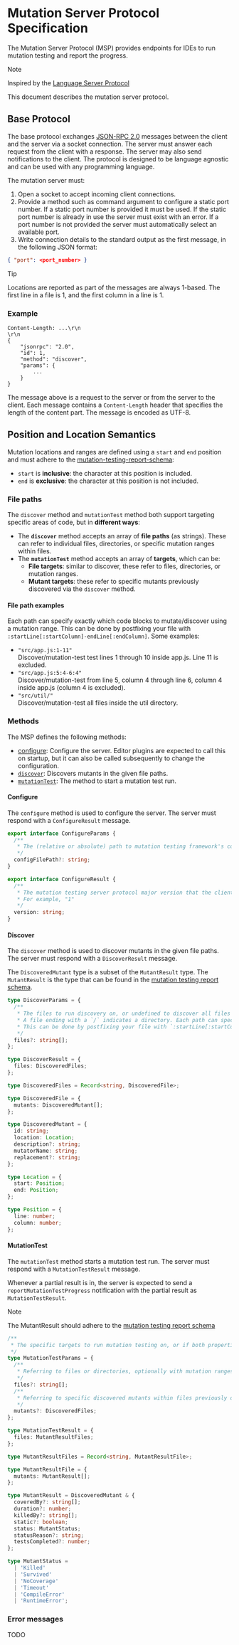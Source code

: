 # Mutation Server Protocol Specification

The Mutation Server Protocol (MSP) provides endpoints for IDEs to run mutation testing and report the progress.

> [!NOTE]  
> Inspired by the [Language Server Protocol](https://microsoft.github.io/language-server-protocol/overviews/lsp/overview/)

This document describes the mutation server protocol.

## Base Protocol

The base protocol exchanges [JSON-RPC 2.0](https://www.jsonrpc.org/) messages between the client and the server via a socket connection. The server must answer each request from the client with a response. The server may also send notifications to the client. The protocol is designed to be language agnostic and can be used with any programming language.

The mutation server must:

1. Open a socket to accept incoming client connections.
2. Provide a method such as command argument to configure a static port number. If a static port number is provided it must be used. If the static port number is already in use the server must exist with an error. If a port number is not provided the server must automatically select an available port.
3. Write connection details to the standard output as the first message, in the following JSON format:

```json
{ "port": <port_number> }
```

> [!TIP]
> Locations are reported as part of the messages are always 1-based. The first line in a file is 1, and the first column in a line is 1.

### Example

```
Content-Length: ...\r\n
\r\n
{
	"jsonrpc": "2.0",
	"id": 1,
	"method": "discover",
	"params": {
		...
	}
}
```

The message above is a request to the server or from the server to the client. Each message contains a `Content-Length` header that specifies the length of the content part. The message is encoded as UTF-8.

## Position and Location Semantics

Mutation locations and ranges are defined using a `start` and `end` position and must adhere to the [mutation-testing-report-schema](https://github.com/stryker-mutator/mutation-testing-elements/blob/master/packages/report-schema/src/mutation-testing-report-schema.json):

- `start` is **inclusive**: the character at this position is included.
- `end` is **exclusive**: the character at this position is not included.

### File paths

The `discover` method and `mutationTest` method both support targeting specific areas of code, but in **different ways**:

- The **`discover`** method accepts an array of **file paths** (as strings). These can refer to individual files, directories, or specific mutation ranges within files.
- The **`mutationTest`** method accepts an array of **targets**, which can be:
  - **File targets**: similar to discover, these refer to files, directories, or mutation ranges.
  - **Mutant targets**: these refer to specific mutants previously discovered via the `discover` method.

#### File path examples

Each path can specify exactly which code blocks to mutate/discover using a mutation range. This can be done by postfixing your file with `:startLine[:startColumn]-endLine[:endColumn]`. Some examples:

- `"src/app.js:1-11"` \
   Discover/mutation-test test lines 1 through 10 inside app.js. Line 11 is excluded.
- `"src/app.js:5:4-6:4"` \
   Discover/mutation-test from line 5, column 4 through line 6, column 4 inside app.js (column 4 is excluded).
- `"src/util/"` \
   Discover/mutation-test all files inside the util directory.

### Methods

The MSP defines the following methods:

- [configure](#configure): Configure the server. Editor plugins are expected to call this on startup, but it can also be called subsequently to change the configuration.
- [`discover`](#discover): Discovers mutants in the given file paths.
- [`mutationTest`](#mutationtest): The method to start a mutation test run.

#### Configure

The `configure` method is used to configure the server. The server must respond with a `ConfigureResult` message.

```ts
export interface ConfigureParams {
  /**
   * The (relative or absolute) path to mutation testing framework's config file to load.
   */
  configFilePath?: string;
}

export interface ConfigureResult {
  /**
   * The mutation testing server protocol major version that the client supports (major)
   * For example, "1"
   */
  version: string;
}
```

#### Discover

The `discover` method is used to discover mutants in the given file paths. The server must respond with a `DiscoverResult` message.

The `DiscoveredMutant` type is a subset of the `MutantResult` type. The `MutantResult` is the type that can be found in the [mutation testing report schema](https://github.com/stryker-mutator/mutation-testing-elements/blob/2902d56301cfdaa8ad2be59f3bca07bdf96f89b4/packages/report-schema/src/mutation-testing-report-schema.json#L37).

```ts
type DiscoverParams = {
  /**
   * The files to run discovery on, or undefined to discover all files in the current project.
   * A file ending with a `/` indicates a directory. Each path can specify exactly which code blocks to mutate/discover using a mutation range.
   * This can be done by postfixing your file with `:startLine[:startColumn]-endLine[:endColumn]`.
   */
  files?: string[];
};

type DiscoverResult = {
  files: DiscoveredFiles;
};

type DiscoveredFiles = Record<string, DiscoveredFile>;

type DiscoveredFile = {
  mutants: DiscoveredMutant[];
};

type DiscoveredMutant = {
  id: string;
  location: Location;
  description?: string;
  mutatorName: string;
  replacement?: string;
};

type Location = {
  start: Position;
  end: Position;
};

type Position = {
  line: number;
  column: number;
};
```

#### MutationTest

The `mutationTest` method starts a mutation test run. The server must respond with a `MutationTestResult` message.

Whenever a partial result is in, the server is expected to send a `reportMutationTestProgress` notification with the partial result as `MutationTestResult`.

> [!NOTE]
> The MutantResult should adhere to the [mutation testing report schema](https://github.com/stryker-mutator/mutation-testing-elements/blob/2902d56301cfdaa8ad2be59f3bca07bdf96f89b4/packages/report-schema/src/mutation-testing-report-schema.json#L37)

```ts
/**
 * The specific targets to run mutation testing on, or if both properties are left undefined: run mutation testing on all files in the current project.
 */
type MutationTestParams = {
  /**
   * Referring to files or directories, optionally with mutation ranges.
   */
  files?: string[];
  /**
   * Referring to specific discovered mutants within files previously discovered via the `discover` method.
   */
  mutants?: DiscoveredFiles;
};

type MutationTestResult = {
  files: MutantResultFiles;
};

type MutantResultFiles = Record<string, MutantResultFile>;

type MutantResultFile = {
  mutants: MutantResult[];
};

type MutantResult = DiscoveredMutant & {
  coveredBy?: string[];
  duration?: number;
  killedBy?: string[];
  static?: boolean;
  status: MutantStatus;
  statusReason?: string;
  testsCompleted?: number;
};

type MutantStatus =
  | 'Killed'
  | 'Survived'
  | 'NoCoverage'
  | 'Timeout'
  | 'CompileError'
  | 'RuntimeError';
```

### Error messages

TODO
